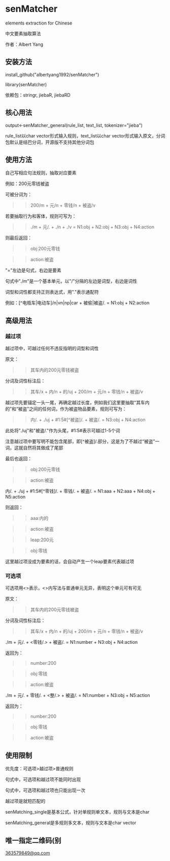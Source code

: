 # senMatcher

elements extraction for Chinese

中文要素抽取算法

作者：Albert Yang

## 安装方法
install_github("albertyang1992/senMatcher")

library(senMatcher)

依赖包：stringr, jiebaR, jiebaRD

## 核心用法
output<-senMatcher_general(rule_list, text_list, tokenizer="jieba")

rule_list以char vector形式输入规则，text_list以char vector形式输入原文，分词包默认是结巴分词，开源版不支持其他分词包


## 使用方法
自己写相应句法规则，抽取对应要素

例如：200元零钱被盗

可被分词为：

>>200/m + 元/n + 零钱/n + 被盗/v

若要抽取行为和客体，规则可写为：

>>./m + 元/. + ./n + ./v = N1:obj + N2:obj + N3:obj + N4:action

则最后返回：

>>obj:200元零钱

>>action:被盗

"="左边是句式，右边是要素

句式中"./m"是一个基本单元，以"/"分隔的左边是词型，右边是词性

词型和词性都支持正则表达式，用"."表示通配符

例如：[^电瓶车|电动车]/n|vn|np|car + 被偷|被盗/. = N1:obj + N2:action


## 高级用法

### 越过项

越过项中，可越过任何不违反指明的词型和词性

原文：
>>其车内的200元零钱被盗

分词及词性标注后：

>>其车/x + 内/n + 的/uj + 200/m + 元/n + 零钱/n + 被盗/v

越过项先要锚定一头一尾，再确定越过长度，例如我们这里要抽取“其车内的”和“被盗”之间的任何词，作为被盗物品要素，规则可写为：
>>内/. + ./uj + #1:5#[^被盗]/. + 被盗/. = N3:obj + N4:action

此处将"./uj"和"被盗/."作为头尾，#1:5#表示可越过1-5个词

注意越过项中要写明不能包含尾部，即[^被盗]/.部分，这是为了不越过“被盗”一词，这就自然将其做成了尾部

最后也返回：

>>obj:200元零钱

>>action:被盗

内/. + ./uj + #1:5#[^零钱]/. + 零钱/. + 被盗/. = N1:aaa + N2:aaa + N4:obj + N5:action

则返回：

>>aaa:内的

>>action:被盗

>>leap:200元

>>obj:零钱

这里越过项没成为要素的话，会自动产生一个leap要素代表越过项

### 可选项
可选项用<>表示，<>内写法与普通单元无异，表明这个单元可有可无

原文：
>>其车内的200元零钱被盗

分词及词性标注后：

>>其车/x + 内/n + 的/uj + 200/m + 元/n + 零钱/n + 被盗/v

./m + 元/. + <零钱/.> + 被盗/. = N1:number + N3:obj + N4:action

返回为：

>>number:200

>>obj:零钱

>>action:被盗

./m + 元/. + 零钱/. + <整/.> + 被盗/. = N1:number + N3:obj + N5:action

返回为：

>>number:200

>>obj:零钱

>>action:被盗

## 使用限制

优先度：可选项>越过项>普通规则

句式中，可选项和越过项不能同时出现

句式中，可选项和越过项也只能出现一次

越过项是就短匹配的

senMatching_single是基本公式，针对单规则单文本，规则与文本是char

senMatching_general是多规则多文本，规则与文本是char vector

## 唯一指定二维码(别

363579849@qq.com


